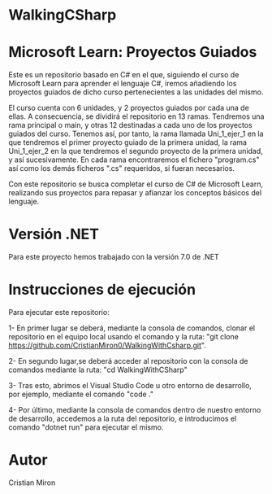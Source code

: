 # WalkingCSharp

# Microsoft Learn: Proyectos Guiados 

Este es un repositorio basado en C# en el que, siguiendo el curso de Microsoft Learn para aprender el lenguaje C#, iremos añadiendo los proyectos guiados de dicho curso pertenecientes a las unidades del mismo.

El curso cuenta con 6 unidades, y 2 proyectos guiados por cada una de ellas. A consecuencia, se dividirá el repositorio en 13 ramas.
Tendremos una rama principal o main, y otras 12 destinadas a cada uno de los proyectos guiados del curso. Tenemos así, por tanto, la rama llamada Uni_1_ejer_1 en la que tendremos el primer proyecto guiado de la primera unidad, la rama Uni_1_ejer_2 en la que tendremos el segundo proyecto de la primera unidad, y así sucesivamente. En cada rama encontraremos el fichero "program.cs" así como los demás ficheros ".cs" requeridos, si fueran necesarios.

Con este repositorio se busca completar el curso de C# de Microsoft Learn, realizando sus proyectos para repasar y afianzar los conceptos básicos del lenguaje.

# Versión .NET

Para este proyecto hemos trabajado con la versión 7.0 de .NET

# Instrucciones de ejecución

Para ejecutar este repositorio:

  1- En primer lugar se deberá, mediante la consola de comandos, clonar el repositorio en el equipo local usando el comando y la ruta:
  "git clone https://github.com/CristianMiron0/WalkingWithCsharp.git".

  2- En segundo lugar,se deberá acceder al repositorio con la consola de comandos mediante la ruta: "cd WalkingWithCSharp"

  3- Tras esto, abrimos el Visual Studio Code u otro entorno de desarrollo, por ejemplo, mediante el comando "code ."

  4- Por último, mediante la consola de comandos dentro de nuestro entorno de desarrollo, accedemos a la ruta del repositorio, e introducimos el comando "dotnet run" para ejecutar el mismo. 

# Autor

Cristian Miron
